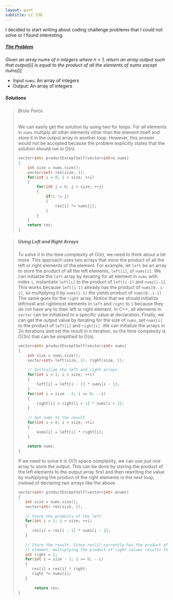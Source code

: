 ```yaml
---
layout: post
subtitle: LC 238
---
```


I decided to start writing about coding challenge problems that I could not solve or I found interesting.

##### [The Problem][leetcode 238]
*Given an array nums of n integers where n > 1,  return an array output such that output[i] is equal to the product of all the elements of nums except nums[i].*  
- Input `nums`: An array of integers  
- Output: An array of integers

##### Solutions
> ###### Brute Force
> We can easily get the solution by using two for loops. For all elements in `nums` multiply all other elements other than the element itself and store it in the output array in another loop. However, this answer would not be accepted because the problem explicitly states that the solution should run in O(n). 
> ```c++
> vector<int> productExceptSelf(vector<int>& nums) 
> {
>     int size = nums.size();
>     vector<int> res(size, 1);
>     for(int i = 0; i < size; ++i)
>     {
>         for(int j = 0; j < size; ++j)
>         {
>             if(i != j)
>             {
>                 res[i] *= nums[j];
>             }
>         }
>     }
>     return res;
> }
> ```

> ##### Using Left and Right Arrays
> To solve it in the time complexity of O(n), we need to think about a bit more. This approach uses two arrays that store the product of all the left or right elements of the element. For example, let `left` be an array to store the product of all the left elements, `left[i]`, of `nums[i]`. We can initialize the `left` array by iterating for all element in `nums` with index `i`, instantiate `left[i]` to the product of `left[i-1]` and `nums[i-1]`. This works because `left[i-1]` already has the product of `nums[0..i-2]`, so multiplying it by `nums[i-1]` the yields product of `nums[0..i-1]`. The same goes for the `right` array. Notice that we should initialize leftmost and rightmost elements in `left` and `right` to `1` because they do not have any to their left or right element. In C++, all elements in `vector` can be initialized to a specific value at declaration. Finally, we can get the output value by iterating for the size of `nums`, set `nums[i]` to the product of `left[i]` and `right[i]`. We can initialize the arrays in 2n iterations and set the result in n iteration, so the time complexity is O(3n) that can be simplified to O(n).
> ```C++
> vector<int> productExceptSelf(vector<int> nums) 
> {
>     int size = nums.size();
>     vector<int> left(size, 1), right(size, 1);
>     
>     // Initialize the left and right arrays
>     for(int i = 1; i < size; ++i)
>     {
>         left[i] = left[i - 1] * nums[i - 1];
>     }
>     for(int i = size - 2; i >= 0; --i)
>     {
>         right[i] = right[i + 1] * nums[i + 1];
>     }
>     
>     // Set nums to the result
>     for(int i = 0; i < size; ++i)
>     {
>         nums[i] = left[i] * right[i];
>     }
>     
>     return nums;
> }
> ```
> If we need to solve it in O(1) space complexity, we can use just one array to store the output. This can be done by storing the product of the left elements to the output array first and then rewriting the value by multiplying the product of the right elements in the next loop, instead of declaring two arrays like the above.
> ```c++
> vector<int> productExceptSelf(vector<int> &nums) 
> {
>    int size = nums.size();
>    vector<int> res(size, 1);
>    
>    // Store the products of the left
>    for(int i = 1; i < size; ++i)
>    {
>       res[i] = res[i - 1] * nums[i - 1];
>    }
>    
>    // Store the result. Since res[i] currently has the product of all left
>    // element, multiplying the product of right values results the needed value
>    int right = 1;
>    for(int i = size - 1; i >= 0; --i)
>    {
>       res[i] = res[i] * right;
>       right *= nums[i];
>    }
>        
>        return res;
> }
> ```

[Leetcode 238]: https://leetcode.com/problems/product-of-array-except-self/
